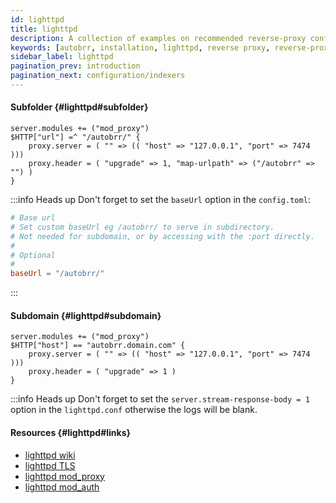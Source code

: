 ```yaml
---
id: lighttpd
title: lighttpd
description: A collection of examples on recommended reverse-proxy configurations for lighttpd.
keywords: [autobrr, installation, lighttpd, reverse proxy, reverse-proxy]
sidebar_label: lighttpd
pagination_prev: introduction
pagination_next: configuration/indexers
---
```


#### Subfolder {#lighttpd#subfolder}

```lighttpd
server.modules += ("mod_proxy")
$HTTP["url"] =^ "/autobrr/" {
    proxy.server = ( "" => (( "host" => "127.0.0.1", "port" => 7474 )))
    proxy.header = ( "upgrade" => 1, "map-urlpath" => ("/autobrr" => "") )
}
```

:::info Heads up
Don't forget to set the `baseUrl` option in the `config.toml`:

```toml
# Base url
# Set custom baseUrl eg /autobrr/ to serve in subdirectory.
# Not needed for subdomain, or by accessing with the :port directly.
#
# Optional
#
baseUrl = "/autobrr/"
```

:::

#### Subdomain {#lighttpd#subdomain}

```lighttpd
server.modules += ("mod_proxy")
$HTTP["host"] == "autobrr.domain.com" {
    proxy.server = ( "" => (( "host" => "127.0.0.1", "port" => 7474 )))
    proxy.header = ( "upgrade" => 1 )
}
```

:::info Heads up
Don't forget to set the `server.stream-response-body = 1` option in the `lighttpd.conf` otherwise the logs will be blank.

#### Resources {#lighttpd#links}

- [lighttpd wiki](https://wiki.lighttpd.net)
- [lighttpd TLS](https://wiki.lighttpd.net/Docs_SSL)
- [lighttpd mod_proxy](https://wiki.lighttpd.net/mod_proxy)
- [lighttpd mod_auth](https://wiki.lighttpd.net/mod_auth)
